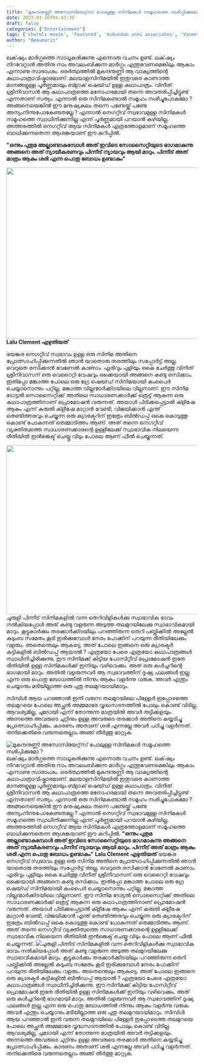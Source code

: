 ```yaml
---
title: "മുകുന്ദനുണ്ണി അസോസിയേറ്റ്‌സ് പോലുള്ള സിനിമകൾ സമൂഹത്തെ നശിപ്പിക്കുമോ ?"
date: 2023-01-16T04:43:39
draft: false
categories: ["Entertainment"]
tags: ['churuli movie', 'Featured', 'mukundan unni associates', 'Vineeth Sreenivasan']
author: "Beaumaris"
---
```


ലക്‌ഷ്യം മാർഗ്ഗത്തെ സാധൂകരിക്കുന്നു എന്നൊരു വചനം ഉണ്ട്. ലക്‌ഷ്യം നിറവേറ്റാൻ അതിനു നാം അവലംബിക്കുന്ന മാർഗ്ഗം എന്തുവേണമെങ്കിലും ആകാം എന്നാണു സാരാംശം. ഒരർത്ഥത്തിൽ മുകുന്ദനുണ്ണി ആ വാക്യത്തിന്റെ കഥാപാത്രാവിഷ്കാരമാണ്. മലയാളസിനിമയിൽ ഇതുവരെ കാണാത്ത മാനങ്ങളുള്ള പൂർണ്ണമായും ബ്ളാക് ഷെയ്ഡ് ഉള്ള കഥാപാത്രം. വിനീത് ശ്രീനിവാസൻ ആ കഥാപാത്രത്തെ മനോഹരമായി തന്നെ അവതരിപ്പിച്ചിട്ടുണ്ട് എന്നതാണ് സത്യം. എന്നാൽ ഒരു സിനിമകണ്ടാൽ സമൂഹം നശിച്ചുപോകുമോ ? അങ്ങനെയെങ്കിൽ ഈ മനുഷ്യകുലം തന്നെ പണ്ടേയ്ക്ക് പണ്ടേ അന്യംനിന്നുപോകേണ്ടതല്ലേ ? എന്നാൽ നെഗറ്റിവ് സ്വഭാവമുള്ള സിനിമകൾ സമൂഹത്തെ സ്വാധീനിക്കുന്നില്ല എന്ന് പൂർണ്ണമായി പറയാൻ കഴിയില്ല. അത്തരത്തിൽ നെഗറ്റീവ് ആയ സിനിമകൾ എത്രത്തോളമാണ് സമൂഹത്തെ ബാധിക്കുന്നതെന്ന ആശങ്കയാണ് ഈ കുറിപ്പിൽ.

<strong>"ഒന്നും പുതുമ അല്ലാണ്ടാകുമ്പോൾ അത് ഇവിടെ സോസൈറ്റിയുടെ ഭാഗമാകുന്നു അങ്ങനെ അത് ന്യായീകരണവും പിന്നീട് ന്യായവും ആയി മാറും. പിന്നീട് അത് മാത്രം ആകും ശരി എന്ന പൊതു ബോധം ഉണ്ടാകും" </strong>

<strong><img class="size-large wp-image-379440 aligncenter" src="https://cdn.boolokam.com/articles/2023/01/ddq-1024x576.webp" alt="" width="800" height="450" />Lalu Clement എഴുതിയത്</strong>

ഭയങ്കര നെഗറ്റീവ് സ്വഭാവം ഉള്ള ഒരു സിനിമ അതിനെ പ്രോത്സാഹിപ്പിക്കുന്നതിൽ ഞാൻ യാതൊരു തരത്തിലും സപ്പോർട്ട് അല്ല. വെറുതെ രസിക്കാൻ വേണേൽ കാണാം. എരിവും പുളിയും ഒകെ ചേർത്തു വിനീത് ശ്രീനിവാസന് ഒരു വെറൈറ്റി വേഷവും ഒക്കെയായി അങ്ങനെ കണ്ടു രസിക്കാം. ഇതിപ്പോ മങ്കാത്ത പോലെ ഒരു ഗ്രേ ഷെയ്ഡ് സിനിമയായി കംപൈർ ചെയ്യാനൊന്നും പറ്റില്ല. മങ്കാത്ത വില്ലന്മാർക്കിടയിലെ വില്ലനാണ്. ഈ സിനിമ ടോട്ടൽ സൊസൈറ്റിക്ക് അതിലെ സാധാരണക്കാർക്ക് ത്രെട്ട് ആകുന്ന ഒരു കഥാപാത്രത്തിനാണ് പ്രൊമോഷൻ വരുന്നത്. അയാൾ പിടിക്കപ്പെട്ടാൽ ക്ളീഷേ ആകും എന്ന് കരുതി ക്ളീഷേ മാറ്റാൻ വേണ്ടി, വിജയിക്കാൻ എന്ത് തെണ്ടിത്തരവും ചെയ്യുന്ന ഒരു ക്യാരക്ടറിന് ഇത്രേം ബിൽഡപ്പ് ഒകെ കൊടുത്തു കൊണ്ട് പോകുന്നത് തെമ്മാടിത്തം ആണ്. അത് തന്നെ നെഗറ്റീവ് വ്യക്തിത്വത്തെ സാധാരണക്കാരന്റെ ഉള്ളിലേക്ക് സ്വാഭാവിക നിലയെന്ന രീതിയിൽ ഇൻജെക്ട് ചെയ്തു വിടും പോലെ ആണ് ഫീൽ ചെയ്യുന്നത്.

<img class="size-large wp-image-379441 aligncenter" src="https://cdn.boolokam.com/articles/2023/01/33-4-1024x569.jpg" alt="" width="800" height="445" />ചുരുളി പിന്നീട് സിനിമകളിൽ വന്ന തെറിവിളികൾക്കു സ്വാഭാവിക ഭാവം നൽകിയപ്പോൾ അത് കണ്ടു വളരുന്ന അടുത്ത തലമുറയിലേക്കു സ്വാഭാവികമായി മാറും. കൂട്ടുകാർക്കും തരക്കാർക്കിടയിലും പറഞ്ഞിരുന്ന തെറി പബ്ലിക്കിൽ അല്ലേൽ കുടുംബ സമേതം കൂടി ഇരിക്കുമ്പോൾ നേരം പോക്കിന് പറയുന്ന രീതിയിലേക്കും വളരും. അതെന്തെലും ആകട്ടെ. അത് പോലെ ഇങ്ങനെ ഒരു ക്യാരക്ടർ കുട്ടികളിൽ ബിൽഡപ്പ് ആയാൽ ? എത്രയോ പേരെ എത്രയോ കഥാപാത്രങ്ങൾ സ്വാധീനിച്ചിരിക്കുന്നു. ഈ സിനിമക്ക് കിട്ടിയ പോസിറ്റീവ് പ്രൊമോഷൻ ഇതേ രീതിയിൽ ഉള്ള സിനിമകൾക്ക് ഇനിയും വഴിവെക്കും. അത് ഒരു കൾച്ചറിന്റെ ഭാഗമായി മാറും. അതിൽ വളരുന്നവർ ആ സ്വഭാവത്തിന് ദൂഷ്യ ഫലങ്ങൾ ഇല്ല എന്ന ഒരു പൊതു ബോധത്തിൽ നിന്നും ആകും വളർന്നു വരുക. അവർ എന്തും ചെയ്യാനും മടിയില്ലാത്ത ഒരു പുതു തലമുറയായിമാറും.

സിമ്പിൾ ആയ പറഞ്ഞാൽ ഇനി വരുന്ന തലമുറയിലെ പിള്ളേർ ഇപ്പോഴത്തെ തലമുറയെ പോലെ അച്ഛൻ അമ്മമാരേ വൃദ്ധസദനത്തിൽ പോലും കൊണ്ട് വിടില്ല. ആവശ്യമില്ല, ചുമടായി എന്ന് തോന്നുന്ന മാത്രയിൽ അവർ തട്ടിക്കളയും. അന്നത്തെ അവരുടെ ചുറ്റിനും ഉള്ള അവരുടെ തരക്കാർ അതിനെ കയ്യടിച്ചു പ്രോത്സാഹിപ്പിക്കും. കാരണം അതാണ് ശരി എന്നല്ലേ അവർ പഠിച്ചു വളർന്നത്. തനിക്കെതിരെ വരുന്നതെല്ലാം അങ്ങ് തീർത്തു മാറ്റുക.


![മുകുന്ദനുണ്ണി അസോസിയേറ്റ്‌സ് പോലുള്ള സിനിമകൾ സമൂഹത്തെ നശിപ്പിക്കുമോ ?](https://cdn.boolokam.com/articles/2023/01/ddq-1024x576.webp)ലക്‌ഷ്യം മാർഗ്ഗത്തെ സാധൂകരിക്കുന്നു എന്നൊരു വചനം ഉണ്ട്. ലക്‌ഷ്യം നിറവേറ്റാൻ അതിനു നാം അവലംബിക്കുന്ന മാർഗ്ഗം എന്തുവേണമെങ്കിലും ആകാം എന്നാണു സാരാംശം. ഒരർത്ഥത്തിൽ മുകുന്ദനുണ്ണി ആ വാക്യത്തിന്റെ കഥാപാത്രാവിഷ്കാരമാണ്. മലയാളസിനിമയിൽ ഇതുവരെ കാണാത്ത മാനങ്ങളുള്ള പൂർണ്ണമായും ബ്ളാക് ഷെയ്ഡ് ഉള്ള കഥാപാത്രം. വിനീത് ശ്രീനിവാസൻ ആ കഥാപാത്രത്തെ മനോഹരമായി തന്നെ അവതരിപ്പിച്ചിട്ടുണ്ട് എന്നതാണ് സത്യം. എന്നാൽ ഒരു സിനിമകണ്ടാൽ സമൂഹം നശിച്ചുപോകുമോ ? അങ്ങനെയെങ്കിൽ ഈ മനുഷ്യകുലം തന്നെ പണ്ടേയ്ക്ക് പണ്ടേ അന്യംനിന്നുപോകേണ്ടതല്ലേ ? എന്നാൽ നെഗറ്റിവ് സ്വഭാവമുള്ള സിനിമകൾ സമൂഹത്തെ സ്വാധീനിക്കുന്നില്ല എന്ന് പൂർണ്ണമായി പറയാൻ കഴിയില്ല. അത്തരത്തിൽ നെഗറ്റീവ് ആയ സിനിമകൾ എത്രത്തോളമാണ് സമൂഹത്തെ ബാധിക്കുന്നതെന്ന ആശങ്കയാണ് ഈ കുറിപ്പിൽ. **"ഒന്നും പുതുമ അല്ലാണ്ടാകുമ്പോൾ അത് ഇവിടെ സോസൈറ്റിയുടെ ഭാഗമാകുന്നു അങ്ങനെ അത് ന്യായീകരണവും പിന്നീട് ന്യായവും ആയി മാറും. പിന്നീട് അത് മാത്രം ആകും ശരി എന്ന പൊതു ബോധം ഉണ്ടാകും"** **Lalu Clement എഴുതിയത്** ഭയങ്കര നെഗറ്റീവ് സ്വഭാവം ഉള്ള ഒരു സിനിമ അതിനെ പ്രോത്സാഹിപ്പിക്കുന്നതിൽ ഞാൻ യാതൊരു തരത്തിലും സപ്പോർട്ട് അല്ല. വെറുതെ രസിക്കാൻ വേണേൽ കാണാം. എരിവും പുളിയും ഒകെ ചേർത്തു വിനീത് ശ്രീനിവാസന് ഒരു വെറൈറ്റി വേഷവും ഒക്കെയായി അങ്ങനെ കണ്ടു രസിക്കാം. ഇതിപ്പോ മങ്കാത്ത പോലെ ഒരു ഗ്രേ ഷെയ്ഡ് സിനിമയായി കംപൈർ ചെയ്യാനൊന്നും പറ്റില്ല. മങ്കാത്ത വില്ലന്മാർക്കിടയിലെ വില്ലനാണ്. ഈ സിനിമ ടോട്ടൽ സൊസൈറ്റിക്ക് അതിലെ സാധാരണക്കാർക്ക് ത്രെട്ട് ആകുന്ന ഒരു കഥാപാത്രത്തിനാണ് പ്രൊമോഷൻ വരുന്നത്. അയാൾ പിടിക്കപ്പെട്ടാൽ ക്ളീഷേ ആകും എന്ന് കരുതി ക്ളീഷേ മാറ്റാൻ വേണ്ടി, വിജയിക്കാൻ എന്ത് തെണ്ടിത്തരവും ചെയ്യുന്ന ഒരു ക്യാരക്ടറിന് ഇത്രേം ബിൽഡപ്പ് ഒകെ കൊടുത്തു കൊണ്ട് പോകുന്നത് തെമ്മാടിത്തം ആണ്. അത് തന്നെ നെഗറ്റീവ് വ്യക്തിത്വത്തെ സാധാരണക്കാരന്റെ ഉള്ളിലേക്ക് സ്വാഭാവിക നിലയെന്ന രീതിയിൽ ഇൻജെക്ട് ചെയ്തു വിടും പോലെ ആണ് ഫീൽ ചെയ്യുന്നത്. ![](https://cdn.boolokam.com/articles/2023/01/33-4-1024x569.jpg)ചുരുളി പിന്നീട് സിനിമകളിൽ വന്ന തെറിവിളികൾക്കു സ്വാഭാവിക ഭാവം നൽകിയപ്പോൾ അത് കണ്ടു വളരുന്ന അടുത്ത തലമുറയിലേക്കു സ്വാഭാവികമായി മാറും. കൂട്ടുകാർക്കും തരക്കാർക്കിടയിലും പറഞ്ഞിരുന്ന തെറി പബ്ലിക്കിൽ അല്ലേൽ കുടുംബ സമേതം കൂടി ഇരിക്കുമ്പോൾ നേരം പോക്കിന് പറയുന്ന രീതിയിലേക്കും വളരും. അതെന്തെലും ആകട്ടെ. അത് പോലെ ഇങ്ങനെ ഒരു ക്യാരക്ടർ കുട്ടികളിൽ ബിൽഡപ്പ് ആയാൽ ? എത്രയോ പേരെ എത്രയോ കഥാപാത്രങ്ങൾ സ്വാധീനിച്ചിരിക്കുന്നു. ഈ സിനിമക്ക് കിട്ടിയ പോസിറ്റീവ് പ്രൊമോഷൻ ഇതേ രീതിയിൽ ഉള്ള സിനിമകൾക്ക് ഇനിയും വഴിവെക്കും. അത് ഒരു കൾച്ചറിന്റെ ഭാഗമായി മാറും. അതിൽ വളരുന്നവർ ആ സ്വഭാവത്തിന് ദൂഷ്യ ഫലങ്ങൾ ഇല്ല എന്ന ഒരു പൊതു ബോധത്തിൽ നിന്നും ആകും വളർന്നു വരുക. അവർ എന്തും ചെയ്യാനും മടിയില്ലാത്ത ഒരു പുതു തലമുറയായിമാറും. സിമ്പിൾ ആയ പറഞ്ഞാൽ ഇനി വരുന്ന തലമുറയിലെ പിള്ളേർ ഇപ്പോഴത്തെ തലമുറയെ പോലെ അച്ഛൻ അമ്മമാരേ വൃദ്ധസദനത്തിൽ പോലും കൊണ്ട് വിടില്ല. ആവശ്യമില്ല, ചുമടായി എന്ന് തോന്നുന്ന മാത്രയിൽ അവർ തട്ടിക്കളയും. അന്നത്തെ അവരുടെ ചുറ്റിനും ഉള്ള അവരുടെ തരക്കാർ അതിനെ കയ്യടിച്ചു പ്രോത്സാഹിപ്പിക്കും. കാരണം അതാണ് ശരി എന്നല്ലേ അവർ പഠിച്ചു വളർന്നത്. തനിക്കെതിരെ വരുന്നതെല്ലാം അങ്ങ് തീർത്തു മാറ്റുക.
